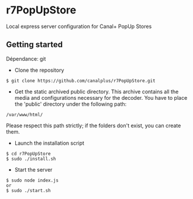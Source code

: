 # r7PopUpStore
Local express server configuration for Canal+ PopUp Stores

## Getting started
Dépendance: git

* Clone the repository

```text
$ git clone https://github.com/canalplus/r7PopUpStore.git
```
* Get the static archived public directory. This archive contains all the media and configurations necessary for the decoder. You have to place the 'public' directory under the following path:

```text
/var/www/html/
```

Please respect this path strictly; if the folders don't exist, you can create them.

* Launch the installation script

```text
$ cd r7PopUpStore
$ sudo ./install.sh
```

* Start the server

```text
$ sudo node index.js
or
$ sudo ./start.sh
```
